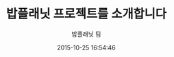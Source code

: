 ---
layout: blog
title:  "밥플래닛 프로젝트를 소개합니다"
date:   2015-10-25 16:54:46
author: 밥플래닛 팀
categories:
- blog
---